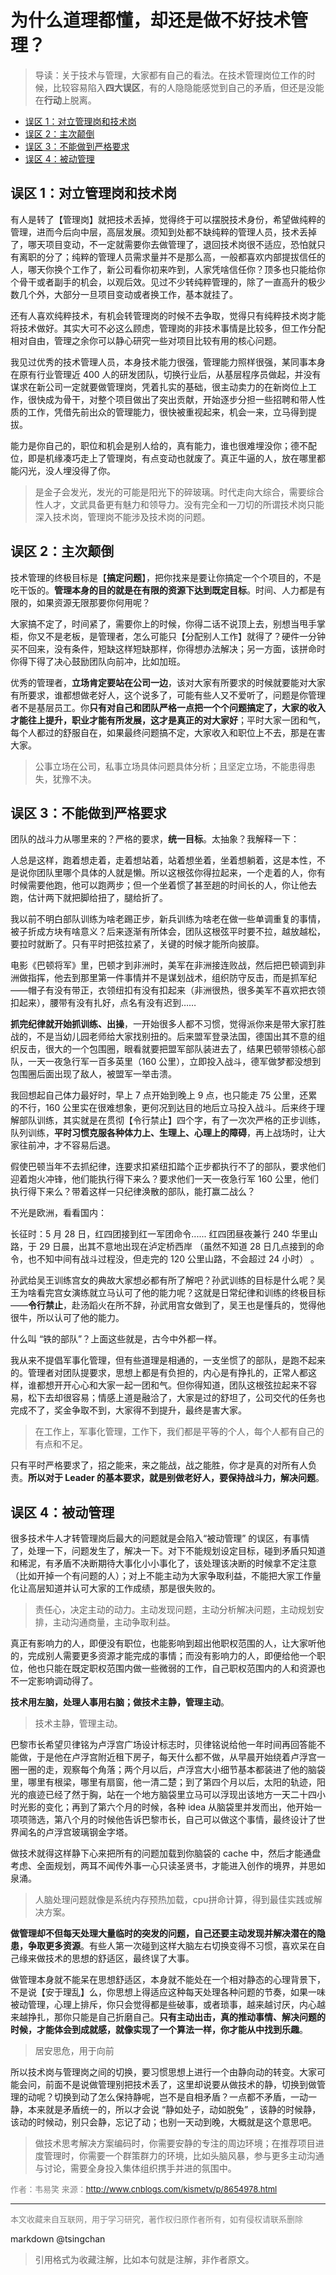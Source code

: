 为什么道理都懂，却还是做不好技术管理？
===================

  
> 导读：关于技术与管理，大家都有自己的看法。在技术管理岗位工作的时候，比较容易陷入**四大误区**，有的人隐隐能感觉到自己的矛盾，但还是没能在**行动**上脱离。

- [误区 1：对立管理岗和技术岗](#误区-1对立管理岗和技术岗)
- [误区 2：主次颠倒](#误区-2主次颠倒)
- [误区 3：不能做到严格要求](#误区-3不能做到严格要求)
- [误区 4：被动管理](#误区-4被动管理)


## 误区 1：对立管理岗和技术岗



有人是转了【管理岗】就把技术丢掉，觉得终于可以摆脱技术身份，希望做纯粹的管理，进而今后向中层，高层发展。须知到处都不缺纯粹的管理人员，技术丢掉了，哪天项目变动，不一定就需要你去做管理了，退回技术岗很不适应，恐怕就只有离职的分了；纯粹的管理人员需求量并不是那么高，一般都喜欢内部提拔信任的人，哪天你换个工作了，新公司看你初来咋到，人家凭啥信任你？顶多也只能给你个骨干或者副手的机会，以观后效。见过不少转纯粹管理的，除了一直高升的极少数几个外，大部分一旦项目变动或者换工作，基本就挂了。



还有人喜欢纯粹技术，有机会转管理岗的时候不去争取，觉得只有纯粹技术岗才能将技术做好。其实大可不必这么顾虑，管理岗的非技术事情是比较多，但工作分配相对自由，管理之余你可以静心研究一些对项目比较有用的核心问题。



我见过优秀的技术管理人员，本身技术能力很强，管理能力照样很强，某同事本身在原有行业管理近 400 人的研发团队，切换行业后，从基层程序员做起，并没有谋求在新公司一定就要做管理岗，凭着扎实的基础，很主动卖力的在新岗位上工作，很快成为骨干，对整个项目做出了突出贡献，开始逐步分担一些招聘和带人性质的工作，凭借先前出众的管理能力，很快被重视起来，机会一来，立马得到提拔。



能力是你自己的，职位和机会是别人给的，真有能力，谁也很难埋没你；德不配位，即是机缘凑巧走上了管理岗，有点变动也就废了。真正牛逼的人，放在哪里都能闪光，没人埋没得了你。

> 是金子会发光，发光的可能是阳光下的碎玻璃。时代走向大综合，需要综合性人才，文武具备更有魅力和领导力。没有完全和一刀切的所谓技术岗只能深入技术岗，管理岗不能涉及技术岗的问题。

## 误区 2：主次颠倒



技术管理的终极目标是【**搞定问题**】，把你找来是要让你搞定一个个项目的，不是吃干饭的。**管理本身的目的就是在有限的资源下达到既定目标**。时间、人力都是有限的，如果资源无限那要你何用呢？



大家搞不定了，时间紧了，需要你上的时候，你得二话不说顶上去，别想当甩手掌柜，你又不是老板，是管理者，怎么可能只【分配别人工作】就得了？硬件一分钟买不回来，没有条件，短缺这样短缺那样，你得想办法解决；另一方面，该拼命时你得下得了决心鼓励团队向前冲，比如加班。



优秀的管理者，**立场肯定要站在公司一边**，该对大家有所要求的时候就要能对大家有所要求，谁都想做老好人，这个说多了，可能有些人又不爱听了，问题是你管理者不是基层员工。你**只有对自己和团队严格一点把一个个问题搞定了，大家的收入才能往上提升，职业才能有所发展，这才是真正的对大家好**；平时大家一团和气，每个人都过的舒服自在，如果最终问题搞不定，大家收入和职位上不去，那是在害大家。

> 公事立场在公司，私事立场具体问题具体分析；且坚定立场，不能患得患失，犹豫不决。

## 误区 3：不能做到严格要求



团队的战斗力从哪里来的？严格的要求，**统一目标**。太抽象？我解释一下：



人总是这样，跑着想走着，走着想站着，站着想坐着，坐着想躺着，这是本性，不是说你团队里哪个具体的人就是懒。所以这根弦你得拉起来，一个走着的人，你有时候需要他跑，他可以跑两步；但一个坐着惯了甚至趟的时间长的人，你让他去跑，估计两下就把脚给扭了，腿给折了。



我以前不明白部队训练为啥老踢正步，新兵训练为啥老在做一些单调重复的事情，被子折成方块有啥意义？后来逐渐有所体会，团队这根弦平时要不拉，越放越松，要拉时就断了。只有平时把弦拉紧了，关键的时候才能所向披靡。



电影《巴顿将军》里，巴顿才到非洲时，美军在非洲接连败战，然后把巴顿调到非洲做指挥，他去到那里第一件事情并不是谋划战术，组织防守反击，而是抓军纪——帽子有没有带正，衣领纽扣有没有扣起来（非洲很热，很多美军不喜欢把衣领扣起来），腰带有没有扎好，点名有没有迟到……



**抓完纪律就开始抓训练、出操**，一开始很多人都不习惯，觉得派你来是带大家打胜战的，不是当幼儿园老师给大家找别扭的。后来盟军登录法国，德国出其不意的组织反击，很大的一个包围圈，眼看就要把盟军部队装进去了，结果巴顿带领核心部队，一天一夜急行军一百多英里（160 公里），立即投入战斗，德军做梦都没想到包围圈后面出现了敌人，被盟军一举击溃。



我回想起自己体力最好时，早上 7 点开始到晚上 9 点，也只能走 75 公里，还累的不行，160 公里实在很难想象，更何况到达目的地后立马投入战斗。后来终于理解部队训练，其实就是在贯彻【令行禁止】四个字，有了一次次严格的正步训练，队列训练，**平时习惯克服各种体力上、生理上、心理上的障碍**，再上战场时，让大家往前冲，才不容易后退。



假使巴顿当年不去抓纪律，连要求扣紧纽扣踏个正步都执行不了的部队，要求他们迎着炮火冲锋，他们能执行得下来么？要求他们一天一夜急行军 160 公里，他们执行得下来么？带着这样一只纪律涣散的部队，能打赢二战么？



不光是欧洲，看看国内：



长征时：5 月 28 日，红四团接到红一军团命令...... 红四团昼夜兼行 240 华里山路，于 29 日晨，出其不意地出现在泸定桥西岸 （虽然不知道 28 日几点接到的命令，也不知中间有战斗过程没，但走完的 120 公里山路，不会超过 24 小时） 。



孙武给吴王训练宫女的典故大家想必都有所了解吧？孙武训练的目标是什么呢？吴王为啥看完宫女演练就立马认可了他的能力呢？这就是日常纪律和训练的终极目标——**令行禁止**，赴汤蹈火在所不辞，孙武用宫女做到了，吴王也是懂兵的，觉得他很牛，所以认可了他的能力。



什么叫 “铁的部队”？上面这些就是，古今中外都一样。



我从来不提倡军事化管理，但有些道理是相通的，一支坐惯了的部队，是跑不起来的。管理者对团队提要求，思想上都是有负担的，内心是有挣扎的，正常人都这样，谁都想开开心心和大家一起一团和气。但你得知道，团队这根弦拉起来不容易，松下去却很容易；情感上道是融洽了，大家是过的舒坦了，公司交代的任务也完成不了，奖金争取不到，大家得不到提升，最终是害大家。

> 在工作上，军事化管理，工作下，我们都是平等的个人，每个人都有自己的有点和不足。



只有平时严格要求了，招之能来，来之能战，战之能胜，你才是真的对所有人负责。**所以对于 Leader 的基本要求，就是别做老好人，要保持战斗力，解决问题**。



## 误区 4：被动管理



很多技术牛人才转管理岗后最大的问题就是会陷入“被动管理” 的误区，有事情了，处理一下，问题发生了，解决一下。对下不能规划设定目标，碰到矛盾只知道和稀泥，有矛盾不决断期待大事化小小事化了，该处理该决断的时候拿不定注意（比如开掉一个有问题的人）；对上不能主动为大家争取利益，不能把大家工作量化让高层知道并认可大家的工作成绩，那是很失败的。

> 责任心，决定主动的动力。主动发现问题，主动分析解决问题，主动规划安排，主动沟通商量，主动争取利益。

真正有影响力的人，即便没有职位，也能影响到超出他职权范围的人，让大家听他的，完成别人需要更多资源才能完成的事情；而没有影响力的人，即便给他一个职位，他也只能在既定职权范围内做一些微弱的工作，自己职权范围内的人和资源也不一定影响调动得了。



**技术用左脑，处理人事用右脑；做技术主静，管理主动**。

> 技术主静，管理主动。


巴黎市长希望贝律铭为卢浮宫广场设计标志时，贝律铭说给他一年时间再回答能不能做，于是他在卢浮宫附近租下房子，每天什么都不做，从早晨开始绕着卢浮宫一圈一圈的走，观察每个角落；两个月以后，卢浮宫大小细节基本都装进了他的脑袋里，哪里有根梁，哪里有扇窗，他一清二楚；到了第四个月以后，太阳的轨迹，阳光的痕迹已经了然于胸，站在一个地方脑袋里立马可以浮现出该地方一天二十四小时光影的变化；再到了第六个月的时候，各种 idea 从脑袋里并发而出，他开始一项项筛选，第八个月的时候他告诉巴黎市长，自己可以做这个事情，最终设计了世界闻名的卢浮宫玻璃钢金字塔。



做技术就得这样静下心来把所有的问题加载到你脑袋的 cache 中，然后才能通盘考虑、全面规划，两耳不闻传外事一心只读圣贤书，才能进入创作的境界，并思如泉涌。

> 人脑处理问题就像是系统内存预热加载，cpu拼命计算，得到最佳实践或解决方案。

**做管理却不但每天处理大量临时的突发的问题，自己还要主动发现并解决潜在的隐患，争取更多资源**。有些人第一次碰到这样大脑左右切换变得不习惯，喜欢呆在自己缘来做技术的思想的舒适区，最终误了大事。



做管理本身就不能呆在思想舒适区，本身就不能处在一个相对静态的心理背景下，不是说【安于理乱】么，你思想上得适应这种每天处理各种问题的节奏，如果一味被动管理，心理上排斥，你只会觉得都是些破事，或者琐事，越来越讨厌，内心越来越挣扎，那你只能是自己折磨自己。**只有主动出击，真的推动事情、解决问题的时候，才能体会到成就感，就像实现了一个算法一样，你才能从中找到乐趣**。

> 居安思危，用于向前


所以技术岗与管理岗之间的切换，要习惯思想上进行一个由静向动的转变。大家可能会问，前面不是说做管理别把技术丢了，这里却说要从做技术的静，切换到做管理的动呢？切换到动了怎么保持静呢，岂不是自相矛盾？一点都不矛盾，一动一静，本来就是矛盾统一的，所以才会说 “静如处子，动如脱兔” ，该静的时候静，该动的时候动，别只会静，忘记了动；也别一天动到晚，大概就是这个意思吧。

> 做技术思考解决方案编码时，你需要安静的专注的周边环境；在推荐项目进度管理时，你需要一个群策群力的环境，比如头脑风暴，参与更多主动沟通与讨论，需要全身投入集体组织携手并进的氛围中。


<font size=2 color=grey>作者：韦易笑
 来源：http://www.cnblogs.com/kismetv/p/8654978.html</font>


----
<font size=2 color='grey'>本文收藏来自互联网，用于学习研究，著作权归原作者所有，如有侵权请联系删除</font>

markdown @tsingchan 

> 引用格式为收藏注解，比如本句就是注解，非作者原文。
